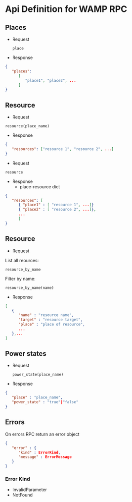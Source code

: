 # Api Definition for WAMP RPC

## Places

- Request

  `place`

- Response

```json
{
   "places":
      [
         "place1", "place2", ...
      ]
}
```

## Resource

- Request

`resource(place_name)`

- Response

```json
{
   "resources": ["resource 1", "resource 2", ...]
}
```

- Request

`resource`

- Response
  - place-resource dict

```json
{
   "resources": [
      { "place1" : [ "resource 1", ...]}
      { "place2" : [ "resource 2", ...]},
      ...
      ]
}
```
## Resource

- Request

List all reources:

`resource_by_name`

Filter by name:

`resource_by_name(name)`

- Response

```json
[
   {
      "name" : "resource name",
      "target" : "resource target",
      "place" : "place of resource",
      ...
   },...
]

```

## Power states

- Request

  `power_state(place_name)`

- Response

```json
{
   "place" : "place_name",
   "power_state" : "true"|"false"
}
```

## Errors

On errors RPC return an error object

```json
{
   "error" : {
      "kind" : ErrorKind,
      "message" : ErrorMessage
   }
}
```

### Error Kind

- InvalidParameter
- NotFound
